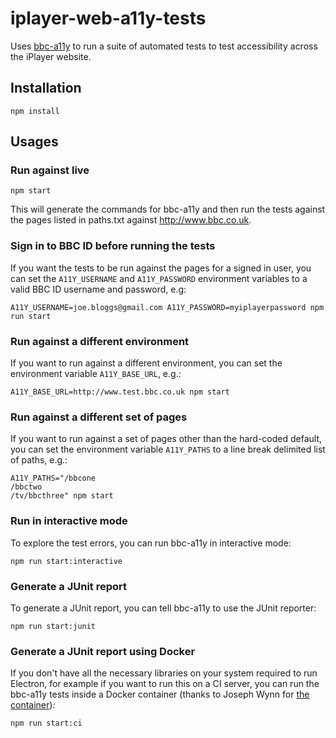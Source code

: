 # iplayer-web-a11y-tests

Uses [bbc-a11y](https://github.com/bbc/bbc-a11y) to run a suite of automated tests to test accessibility across the iPlayer website.

## Installation

```
npm install
```

## Usages

### Run against live

```
npm start
```

This will generate the commands for bbc-a11y and then run the tests against the pages listed in paths.txt against http://www.bbc.co.uk.

### Sign in to BBC ID before running the tests

If you want the tests to be run against the pages for a signed in user, you can set the `A11Y_USERNAME` and `A11Y_PASSWORD` environment variables to a valid BBC ID username and password, e.g:

```
A11Y_USERNAME=joe.bloggs@gmail.com A11Y_PASSWORD=myiplayerpassword npm run start
```

### Run against a different environment

If you want to run against a different environment, you can set the environment variable `A11Y_BASE_URL`, e.g.:

```
A11Y_BASE_URL=http://www.test.bbc.co.uk npm start
```

### Run against a different set of pages

If you want to run against a set of pages other than the hard-coded default, you can set the environment variable `A11Y_PATHS` to a line break delimited list of paths, e.g.:

```
A11Y_PATHS="/bbcone
/bbctwo
/tv/bbcthree" npm start
```

### Run in interactive mode

To explore the test errors, you can run bbc-a11y in interactive mode:

```
npm run start:interactive
```

### Generate a JUnit report

To generate a JUnit report, you can tell bbc-a11y to use the JUnit reporter:

```
npm run start:junit
```

### Generate a JUnit report using Docker

If you don't have all the necessary libraries on your system required to run Electron, for example if you want to run this on a CI server, you can run the bbc-a11y tests inside a Docker container (thanks to Joseph Wynn for [the container](https://hub.docker.com/r/wildlyinaccurate/bbc-a11y-docker/)):

```
npm run start:ci
```

